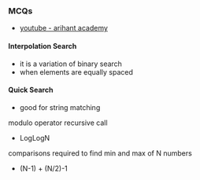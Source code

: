 
### MCQs
- [youtube - arihant academy](https://www.youtube.com/watch?v=UUzs6VyKUIk&list=PLSXsCU0AY7BX86nSouFXvemlkhDk_qixe&index=2)

#### Interpolation Search
- it is a variation of binary search
- when elements are equally spaced

#### Quick Search
- good for string matching


modulo operator recursive call
- LogLogN

comparisons required to find min and max of N numbers
- (N-1) + (N/2)-1